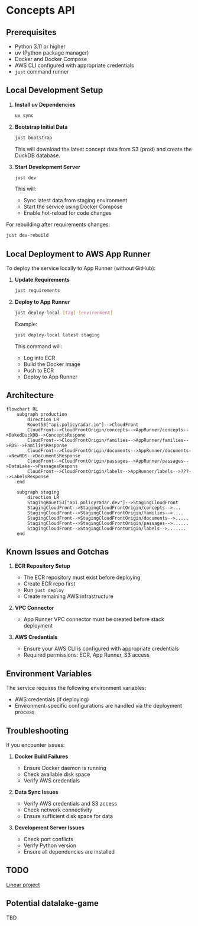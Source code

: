 # Concepts API

## Prerequisites

- Python 3.11 or higher
- uv (Python package manager)
- Docker and Docker Compose
- AWS CLI configured with appropriate credentials
- `just` command runner

## Local Development Setup

1. **Install uv Dependencies**

   ```bash
   uv sync
   ```

2. **Bootstrap Initial Data**

   ```bash
   just bootstrap
   ```

   This will download the latest concept data from S3 (prod) and create the
   DuckDB database.

3. **Start Development Server**

   ```bash
   just dev
   ```

   This will:

   - Sync latest data from staging environment
   - Start the service using Docker Compose
   - Enable hot-reload for code changes

For rebuilding after requirements changes:

```bash
just dev-rebuild
```

## Local Deployment to AWS App Runner

To deploy the service locally to App Runner (without GitHub):

1. **Update Requirements**

   ```bash
   just requirements
   ```

2. **Deploy to App Runner**

   ```bash
   just deploy-local [tag] [environment]
   ```

   Example:

   ```bash
   just deploy-local latest staging
   ```

   This command will:

   - Log into ECR
   - Build the Docker image
   - Push to ECR
   - Deploy to App Runner

## Architecture

```mermaid
flowchart RL
    subgraph production
        direction LR
        Rouet53["api.policyradar.io"]-->CloudFront
        CloudFront-->CloudFrontOrigin/concepts-->AppRunner/concepts-->BakedDuckDB-->ConceptsRespone
        CloudFront-->CloudFrontOrigin/families-->AppRunner/families-->RDS-->FamiliesResponse
        CloudFront-->CloudFrontOrigin/documents-->AppRunner/documents-->NewRDS-->DocumentsResponse
        CloudFront-->CloudFrontOrigin/passages-->AppRunner/passages-->DataLake-->PassagesRespons
        CloudFront-->CloudFrontOrigin/labels-->AppRunner/labels-->???-->LabelsResponse
    end

    subgraph staging
        direction LR
        StagingRouet53["api.policyradar.dev"]-->StagingCloudFront
        StagingCloudFront-->StagingCloudFrontOrigin/concepts-->...
        StagingCloudFront-->StagingCloudFrontOrigin/families-->....
        StagingCloudFront-->StagingCloudFrontOrigin/documents-->.....
        StagingCloudFront-->StagingCloudFrontOrigin/passages-->......
        StagingCloudFront-->StagingCloudFrontOrigin/labels-->.......
    end
```

## Known Issues and Gotchas

1. **ECR Repository Setup**

   - The ECR repository must exist before deploying
   - Create ECR repo first
   - Run `just deploy`
   - Create remaining AWS infrastructure

2. **VPC Connector**

   - App Runner VPC connector must be created before stack deployment

3. **AWS Credentials**
   - Ensure your AWS CLI is configured with appropriate credentials
   - Required permissions: ECR, App Runner, S3 access

## Environment Variables

The service requires the following environment variables:

- AWS credentials (if deploying)
- Environment-specific configurations are handled via the deployment process

## Troubleshooting

If you encounter issues:

1. **Docker Build Failures**

   - Ensure Docker daemon is running
   - Check available disk space
   - Verify AWS credentials

2. **Data Sync Issues**

   - Verify AWS credentials and S3 access
   - Check network connectivity
   - Ensure sufficient disk space for data

3. **Development Server Issues**
   - Check port conflicts
   - Verify Python version
   - Ensure all dependencies are installed

## TODO

[Linear project](https://linear.app/climate-policy-radar/project/isolate-services-within-navigator-backend-abeb5f150aa4/issues)

## Potential datalake-game

TBD
